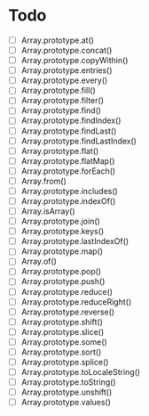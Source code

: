 # Todo
- [ ] Array.prototype.at()
- [ ] Array.prototype.concat()
- [ ] Array.prototype.copyWithin()
- [ ] Array.prototype.entries()
- [ ] Array.prototype.every()
- [ ] Array.prototype.fill()
- [ ] Array.prototype.filter()
- [ ] Array.prototype.find()
- [ ] Array.prototype.findIndex()
- [ ] Array.prototype.findLast()
- [ ] Array.prototype.findLastIndex()
- [ ] Array.prototype.flat()
- [ ] Array.prototype.flatMap()
- [ ] Array.prototype.forEach()
- [ ] Array.from()
- [ ] Array.prototype.includes()
- [ ] Array.prototype.indexOf()
- [ ] Array.isArray()
- [ ] Array.prototype.join()
- [ ] Array.prototype.keys()
- [ ] Array.prototype.lastIndexOf()
- [ ] Array.prototype.map()
- [ ] Array.of()
- [ ] Array.prototype.pop()
- [ ] Array.prototype.push()
- [ ] Array.prototype.reduce()
- [ ] Array.prototype.reduceRight()
- [ ] Array.prototype.reverse()
- [ ] Array.prototype.shift()
- [ ] Array.prototype.slice()
- [ ] Array.prototype.some()
- [ ] Array.prototype.sort()
- [ ] Array.prototype.splice()
- [ ] Array.prototype.toLocaleString()
- [ ] Array.prototype.toString()
- [ ] Array.prototype.unshift()
- [ ] Array.prototype.values()